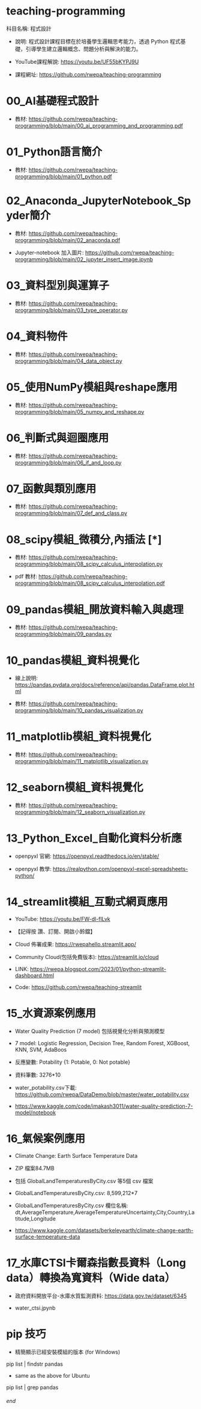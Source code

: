 # teaching-programming

科目名稱: 程式設計

+ 說明: 程式設計課程目標在於培養學生邏輯思考能力，透過 Python 程式基礎，引導學生建立邏輯概念、問題分析與解決的能力。

+ YouTube課程解說: https://youtu.be/UF55bKYPJ9U

+ 課程網址: https://github.com/rwepa/teaching-programming

# 00_AI基礎程式設計

+ 教材: https://github.com/rwepa/teaching-programming/blob/main/00_ai_programming_and_programming.pdf

# 01_Python語言簡介

+ 教材: https://github.com/rwepa/teaching-programming/blob/main/01_python.pdf

# 02_Anaconda_JupyterNotebook_Spyder簡介

+ 教材: https://github.com/rwepa/teaching-programming/blob/main/02_anaconda.pdf

+ Jupyter-notebook 加入圖片: https://github.com/rwepa/teaching-programming/blob/main/02_jupyter_insert_image.ipynb

# 03_資料型別與運算子

+ 教材: https://github.com/rwepa/teaching-programming/blob/main/03_type_operator.py

# 04_資料物件

+ 教材: https://github.com/rwepa/teaching-programming/blob/main/04_data_object.py

# 05_使用NumPy模組與reshape應用

+ 教材: https://github.com/rwepa/teaching-programming/blob/main/05_numpy_and_reshape.py

# 06_判斷式與迴圈應用

+ 教材: https://github.com/rwepa/teaching-programming/blob/main/06_if_and_loop.py

# 07_函數與類別應用

+ 教材: https://github.com/rwepa/teaching-programming/blob/main/07_def_and_class.py

# 08_scipy模組_微積分,內插法 [*] 

+ 教材: https://github.com/rwepa/teaching-programming/blob/main/08_scipy_calculus_interpolation.py

+ pdf 教材: https://github.com/rwepa/teaching-programming/blob/main/08_scipy_calculus_interpolation.pdf

# 09_pandas模組_開放資料輸入與處理

+ 教材: https://github.com/rwepa/teaching-programming/blob/main/09_pandas.py

# 10_pandas模組_資料視覺化

+ 線上說明: https://pandas.pydata.org/docs/reference/api/pandas.DataFrame.plot.html

+ 教材: https://github.com/rwepa/teaching-programming/blob/main/10_pandas_visualization.py

# 11_matplotlib模組_資料視覺化

+ 教材: https://github.com/rwepa/teaching-programming/blob/main/11_matplotlib_visualization.py

# 12_seaborn模組_資料視覺化

+ 教材: https://github.com/rwepa/teaching-programming/blob/main/12_seaborn_visualization.py

# 13_Python_Excel_自動化資料分析應

+ openpyxl 官網: https://openpyxl.readthedocs.io/en/stable/

+ openpyxl 教學: https://realpython.com/openpyxl-excel-spreadsheets-python/

# 14_streamlit模組_互動式網頁應用

+ YouTube: https://youtu.be/FW-dl-flLvk 

+ 【記得按 讚、訂閱、開啟小鈴鐺】

+ Cloud 佈署成果: https://rwepahello.streamlit.app/

+ Community Cloud(包括免費版本): https://streamlit.io/cloud

+ LINK: https://rwepa.blogspot.com/2023/01/python-streamlit-dashboard.html

+ Code: https://github.com/rwepa/teaching-streamlit

# 15_水資源案例應用

+ Water Quality Prediction (7 model) 包括視覺化分析與預測模型

+ 7 model: Logistic Regression, Decision Tree, Random Forest, XGBoost, KNN, SVM, AdaBoos

+ 反應變數: Potability {1: Potable, 0: Not potable}

+ 資料筆數: 3276*10

+ water_potability.csv下載: https://github.com/rwepa/DataDemo/blob/master/water_potability.csv

+ https://www.kaggle.com/code/imakash3011/water-quality-prediction-7-model/notebook

# 16_氣候案例應用

+ Climate Change: Earth Surface Temperature Data

+ ZIP 檔案84.7MB

+ 包括 GlobalLandTemperaturesByCity.csv 等5個 csv 檔案

+ GlobalLandTemperaturesByCity.csv: 8,599,212*7
 
+ GlobalLandTemperaturesByCity.csv 欄位名稱: dt,AverageTemperature,AverageTemperatureUncertainty,City,Country,Latitude,Longitude

+ https://www.kaggle.com/datasets/berkeleyearth/climate-change-earth-surface-temperature-data

# 17_水庫CTSI卡爾森指數長資料（Long data）轉換為寬資料（Wide data）

+ 政府資料開放平台-水庫水質監測資料: https://data.gov.tw/dataset/6345

+ water_ctsi.jpynb

# pip 技巧

+ 精簡顯示已經安裝模組的版本 (for Windows)

pip list | findstr pandas

+ same as the above for Ubuntu

pip list | grep pandas
###### end
